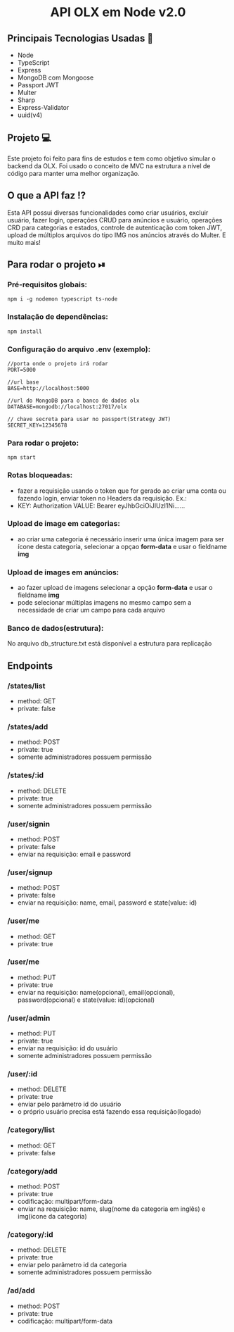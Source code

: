 <h1 align="center">API OLX em Node v2.0</h1>

## Principais Tecnologias Usadas 📓
<ul>
    <li>Node</li>
    <li>TypeScript</li>
    <li>Express</li>
    <li>MongoDB com Mongoose</li>
    <li>Passport JWT</li>
    <li>Multer</li>
    <li>Sharp</li>
    <li>Express-Validator</li>
    <li>uuid(v4)</li>
</ul>

## Projeto 💻
Este projeto foi feito para fins de estudos e tem como objetivo simular o backend da OLX. Foi usado o conceito de MVC na estrutura a nível de código para manter uma melhor organização.

## O que a API faz ⁉
Esta API possui diversas funcionalidades como criar usuários, excluir usuário, fazer login, operações CRUD para anúncios e usuário, operações CRD para categorias e estados, controle de autenticação com token JWT, upload de múltiplos arquivos do tipo IMG nos anúncios através do Multer. E muito mais!

## Para rodar o projeto ⏯
### Pré-requisitos globais:
```npm i -g nodemon typescript ts-node```

### Instalação de dependências:
```npm install```

### Configuração do arquivo .env (exemplo):
```
//porta onde o projeto irá rodar
PORT=5000

//url base
BASE=http://localhost:5000

//url do MongoDB para o banco de dados olx
DATABASE=mongodb://localhost:27017/olx

// chave secreta para usar no passport(Strategy JWT)
SECRET_KEY=12345678
```

### Para rodar o projeto:
```npm start```

### Rotas bloqueadas:
<ul>
    <li>fazer a requisição usando o token que for gerado ao criar uma conta ou fazendo login, enviar token no Headers da requisição. Ex.:</li>
    <li>KEY: Authorization VALUE: Bearer eyJhbGciOiJIUzI1Ni......</li>
</ul>

### Upload de image em categorias:
<ul>
    <li>ao criar uma categoria é necessário inserir uma única imagem para ser ícone desta categoria, selecionar a opçao <strong>form-data</strong> e usar o fieldname <strong>img</strong></li>    
</ul>

### Upload de images em anúncios:
<ul>
    <li>ao fazer upload de imagens selecionar a opção <strong>form-data</strong> e usar o fieldname <strong>img</strong><br/></li>
    <li>pode selecionar múltiplas imagens no mesmo campo sem a necessidade de criar um campo para cada arquivo</li>
</ul>


### Banco de dados(estrutura):
No arquivo db_structure.txt está disponível a estrutura para replicação

## Endpoints

### /states/list
- method: GET
- private: false

### /states/add
- method: POST
- private: true
- somente administradores possuem permissão

### /states/:id
- method: DELETE
- private: true
- somente administradores possuem permissão

### /user/signin
- method: POST
- private: false
- enviar na requisição: email e password

### /user/signup
- method: POST
- private: false
- enviar na requisição: name, email, password e state(value: id)

### /user/me
- method: GET
- private: true

### /user/me
- method: PUT
- private: true
- enviar na requisição: name(opcional), email(opcional), password(opcional) e state(value: id)(opcional)

### /user/admin
- method: PUT
- private: true
- enviar na requisição: id do usuário
- somente administradores possuem permissão

### /user/:id
- method: DELETE
- private: true
- enviar pelo parâmetro id do usuário
- o próprio usuário precisa está fazendo essa requisição(logado)

### /category/list
- method: GET
- private: false

### /category/add
- method: POST
- private: true
- codificação: multipart/form-data
- enviar na requisição: name, slug(nome da categoria em inglês) e img(icone da categoria)

### /category/:id
- method: DELETE
- private: true
- enviar pelo parâmetro id da categoria
- somente administradores possuem permissão

### /ad/add
- method: POST
- private: true
- codificação: multipart/form-data